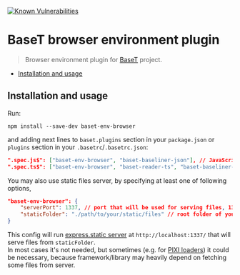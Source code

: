 [![Known Vulnerabilities](https://snyk.io/test/npm/baset-env-browser/badge.svg)](https://snyk.io/test/npm/baset-env-browser)

# BaseT browser environment plugin
> Browser environment plugin for [BaseT](https://github.com/Igmat/baset) project.


<!-- START doctoc generated TOC please keep comment here to allow auto update -->
<!-- DON'T EDIT THIS SECTION, INSTEAD RE-RUN doctoc TO UPDATE -->


- [Installation and usage](#installation-and-usage)

<!-- END doctoc generated TOC please keep comment here to allow auto update -->

## Installation and usage
Run:
```
npm install --save-dev baset-env-browser
```
and adding next lines to `baset.plugins` section in your `package.json` or `plugins` section in your `.basetrc`/`.basetrc.json`:
```JSON
".spec.js$": ["baset-env-browser", "baset-baseliner-json"], // JavaScript
".spec.ts$": ["baset-env-browser", "baset-reader-ts", "baset-baseliner-json"] // TypeScript
```
You may also use static files server, by specifying at least one of following options,
```JSON
"baset-env-browser": {
    "serverPort": 1337, // port that will be used for serving files, 1337 is default value
    "staticFolder": "./path/to/your/static/files" // root folder of your files, current working directory by default
}
```
This config will run [express.static server](http://expressjs.com/en/4x/api.html#express.static) at `http://localhost:1337/` that will serve files from `staticFolder`.  
In most cases it's not needed, but sometimes (e.g. for [PIXI loaders](http://pixijs.download/dev/docs/PIXI.loaders.Loader.html)) it could be necessary, because framework/library may heavily depend on fetching some files from server.
